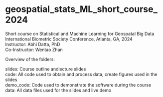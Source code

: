 # geospatial_stats_ML_short_course_2024

Short course on Statistical and Machine Learning for Geospatal Big Data\
International Biometric Society Conference, Atlanta, GA, 2024\
Instructor: Abhi Datta, PhD\
Co-Instructor: Wentao Zhan

Overview of the folders:

slides: Course outline andlecture slides\
code: All code used to obtain and process data, create figures used in the slides\
demo_code: Code used to demonstrate the software during the course\
data: All data files used for the slides and live demo

